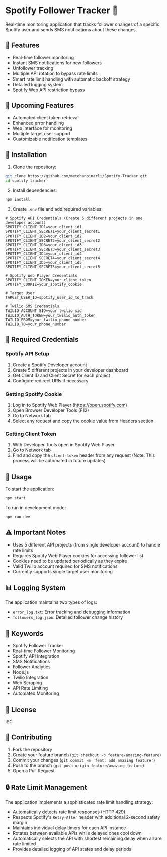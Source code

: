 # Spotify Follower Tracker 🎵

Real-time monitoring application that tracks follower changes of a specific Spotify user and sends SMS notifications about these changes.

## 🎯 Features

- Real-time follower monitoring
- Instant SMS notifications for new followers
- Unfollower tracking
- Multiple API rotation to bypass rate limits
- Smart rate limit handling with automatic backoff strategy
- Detailed logging system
- Spotify Web API restriction bypass

## 🚨 Upcoming Features

- Automated client token retrieval
- Enhanced error handling
- Web interface for monitoring
- Multiple target user support
- Customizable notification templates

## 🚀 Installation

1. Clone the repository:
```bash
git clone https://github.com/metehanpinarli/Spotify-Tracker.git
cd spotify-tracker
```

2. Install dependencies:
```bash
npm install
```

3. Create `.env` file and add required variables:
```env
# Spotify API Credentials (Create 5 different projects in one developer account)
SPOTIFY_CLIENT_ID1=your_client_id1
SPOTIFY_CLIENT_SECRET1=your_client_secret1
SPOTIFY_CLIENT_ID2=your_client_id2
SPOTIFY_CLIENT_SECRET2=your_client_secret2
SPOTIFY_CLIENT_ID3=your_client_id3
SPOTIFY_CLIENT_SECRET3=your_client_secret3
SPOTIFY_CLIENT_ID4=your_client_id4
SPOTIFY_CLIENT_SECRET4=your_client_secret4
SPOTIFY_CLIENT_ID5=your_client_id5
SPOTIFY_CLIENT_SECRET5=your_client_secret5

# Spotify Web Player Credentials
SPOTIFY_CLIENT_TOKEN=your_client_token
SPOTIFY_COOKIE=your_spotify_cookie

# Target User
TARGET_USER_ID=spotify_user_id_to_track

# Twilio SMS Credentials
TWILIO_ACCOUNT_SID=your_twilio_sid
TWILIO_AUTH_TOKEN=your_twilio_auth_token
TWILIO_FROM=your_twilio_phone_number
TWILIO_TO=your_phone_number
```

## 📝 Required Credentials

### Spotify API Setup
1. Create a Spotify Developer account
2. Create 5 different projects in your developer dashboard
3. Get Client ID and Client Secret for each project
4. Configure redirect URIs if necessary

### Getting Spotify Cookie
1. Log in to Spotify Web Player (https://open.spotify.com)
2. Open Browser Developer Tools (F12)
3. Go to Network tab
4. Select any request and copy the cookie value from Headers section

### Getting Client Token
1. With Developer Tools open in Spotify Web Player
2. Go to Network tab
3. Find and copy the `client-token` header from any request
(Note: This process will be automated in future updates)

## 🔧 Usage

To start the application:
```bash
npm start
```

To run in development mode:
```bash
npm run dev
```

## ⚠️ Important Notes

- Uses 5 different API projects (from single developer account) to handle rate limits
- Requires Spotify Web Player cookies for accessing follower list
- Cookies need to be updated periodically as they expire
- Valid Twilio account required for SMS notifications
- Currently supports single target user monitoring

## 📊 Logging System

The application maintains two types of logs:
- `error_log.txt`: Error tracking and debugging information
- `followers_log.json`: Detailed follower change history

## 🔑 Keywords

- Spotify Follower Tracker
- Real-time Follower Monitoring
- Spotify API Integration
- SMS Notifications
- Follower Analytics
- Node.js
- Twilio Integration
- Web Scraping
- API Rate Limiting
- Automated Monitoring

## 📄 License

ISC

## 🤝 Contributing

1. Fork the repository
2. Create your feature branch (`git checkout -b feature/amazing-feature`)
3. Commit your changes (`git commit -m 'feat: add amazing feature'`)
4. Push to the branch (`git push origin feature/amazing-feature`)
5. Open a Pull Request 

## 🔒 Rate Limit Management

The application implements a sophisticated rate limit handling strategy:
- Automatically detects rate limit responses (HTTP 429)
- Respects Spotify's `Retry-After` header with additional 2-second safety margin
- Maintains individual delay timers for each API instance
- Rotates between available APIs while delayed ones cool down
- Automatically selects the API with shortest remaining delay when all are rate limited
- Provides detailed logging of API states and delay periods 

